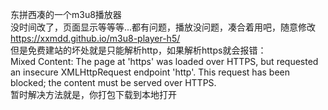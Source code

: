 东拼西凑的一个m3u8播放器<br>
没时间改了，页面显示等等等...都有问题，播放没问题，凑合着用吧，随意修改<br>
https://xxmdd.github.io/m3u8-player-h5/
<br>但是免费建站的坏处就是只能解析http，如果解析https就会报错：<br>
Mixed Content: The page at 'https' was loaded over HTTPS, but requested an insecure XMLHttpRequest endpoint 'http'. This request has been blocked; the content must be served over HTTPS.<br>
暂时解决方法就是，你打包下载到本地打开
